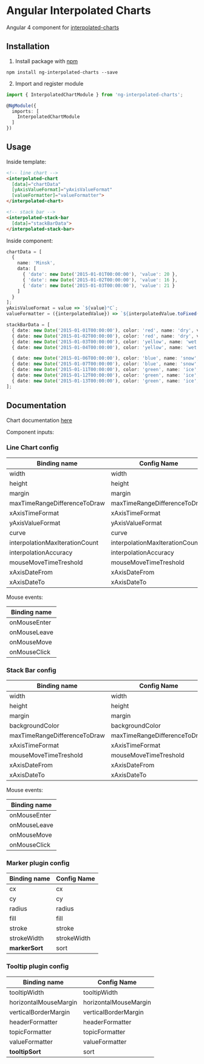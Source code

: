 # Angular Interpolated Charts

Angular 4 component for [interpolated-charts](https://github.com/z3ut/interpolated-charts)

## Installation

1. Install package with [npm](https://www.npmjs.com)

```
npm install ng-interpolated-charts --save
```

2. Import and register module

```typescript
import { InterpolatedChartModule } from 'ng-interpolated-charts';

@NgModule({
  imports: [
    InterpolatedChartModule
  ]
})
```

## Usage

Inside template:

```html
<!-- line chart -->
<interpolated-chart
  [data]="chartData"
  [yAxisValueFormat]="yAxisValueFormat"
  [valueFormatter]="valueFormatter">
</interpolated-chart>

<!-- stack bar -->
<interpolated-stack-bar
  [data]="stackBarData">
</interpolated-stack-bar>
```

Inside component:

```typescript
chartData = [
  {
    name: 'Minsk',
    data: [
      { 'date': new Date('2015-01-01T00:00:00'), 'value': 20 },
      { 'date': new Date('2015-01-02T00:00:00'), 'value': 16 },
      { 'date': new Date('2015-01-03T00:00:00'), 'value': 21 }
    ]
  }
];
yAxisValueFormat = value => `${value}°C`;
valueFormatter = ({interpolatedValue}) => `${interpolatedValue.toFixed(1)}°C`;

stackBarData = [
  { date: new Date('2015-01-01T00:00:00'), color: 'red', name: 'dry', value: 1 },
  { date: new Date('2015-01-02T00:00:00'), color: 'red', name: 'dry', value: 1 },
  { date: new Date('2015-01-03T00:00:00'), color: 'yellow', name: 'wet', value: 2 },
  { date: new Date('2015-01-04T00:00:00'), color: 'yellow', name: 'wet', value: 2 },

  { date: new Date('2015-01-06T00:00:00'), color: 'blue', name: 'snow', value: 3 },
  { date: new Date('2015-01-07T00:00:00'), color: 'blue', name: 'snow', value: 3 },
  { date: new Date('2015-01-11T00:00:00'), color: 'green', name: 'ice', value: 4 },
  { date: new Date('2015-01-12T00:00:00'), color: 'green', name: 'ice', value: 4 },
  { date: new Date('2015-01-13T00:00:00'), color: 'green', name: 'ice', value: 4 }
];
```

## Documentation

Chart documentation [here](https://github.com/z3ut/interpolated-charts#documentation)

Component inputs:

### Line Chart config

Binding name | Config Name
--- | ---
width | width
height | height
margin | margin
maxTimeRangeDifferenceToDraw | maxTimeRangeDifferenceToDraw
xAxisTimeFormat | xAxisTimeFormat
yAxisValueFormat | yAxisValueFormat
curve | curve
interpolationMaxIterationCount | interpolationMaxIterationCount
interpolationAccuracy | interpolationAccuracy
mouseMoveTimeTreshold | mouseMoveTimeTreshold
xAxisDateFrom | xAxisDateFrom
xAxisDateTo | xAxisDateTo

Mouse events:

Binding name |
--- |
onMouseEnter |
onMouseLeave |
onMouseMove |
onMouseClick |

### Stack Bar config

Binding name | Config Name
--- | ---
width | width
height | height
margin | margin
backgroundColor | backgroundColor
maxTimeRangeDifferenceToDraw | maxTimeRangeDifferenceToDraw
xAxisTimeFormat | xAxisTimeFormat
mouseMoveTimeTreshold | mouseMoveTimeTreshold
xAxisDateFrom | xAxisDateFrom
xAxisDateTo | xAxisDateTo

Mouse events:

Binding name |
--- |
onMouseEnter |
onMouseLeave |
onMouseMove |
onMouseClick |

### Marker plugin config

Binding name | Config Name
--- | ---
cx | cx
cy | cy
radius | radius
fill | fill
stroke | stroke
strokeWidth | strokeWidth
**markerSort** | sort

### Tooltip plugin config

Binding name | Config Name
--- | ---
tooltipWidth | tooltipWidth
horizontalMouseMargin | horizontalMouseMargin
verticalBorderMargin | verticalBorderMargin
headerFormatter | headerFormatter
topicFormatter | topicFormatter
valueFormatter | valueFormatter
**tooltipSort** | sort
